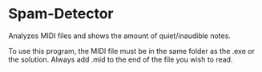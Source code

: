# Spam-Detector
Analyzes MIDI files and shows the amount of quiet/inaudible notes.

To use this program, the MIDI file must be in the same folder as the .exe or the solution. Always add .mid to the end of the file you wish to read.
